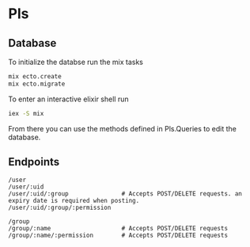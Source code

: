 # Pls

## Database

To initialize the databse run the mix tasks
```bash
mix ecto.create
mix ecto.migrate
```

To enter an interactive elixir shell run
```bash
iex -S mix
```

From there you can use the methods defined in Pls.Queries to edit the database.

## Endpoints

```
/user
/user/:uid
/user/:uid/:group               # Accepts POST/DELETE requests. an expiry date is required when posting.
/user/:uid/:group/:permission

/group
/group/:name                    # Accepts POST/DELETE requests
/group/:name/:permission        # Accepts POST/DELETE requests
```
